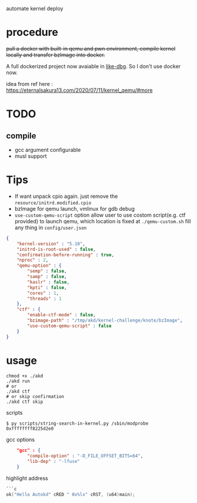 automate kernel deploy

# procedure

~~pull a docker with built-in qemu and pwn environment, compile kernel locally and transfer bzImage into docker.~~

A full dockerized project now avaiable in [like-dbg](https://github.com/0xricksanchez/like-dbg). So I don't use docker now.

idea from ref here : https://eternalsakura13.com/2020/07/11/kernel_qemu/#more


# TODO
## compile
- gcc argument configurable
- musl support

# Tips
- If want unpack cpio again. just remove the `resource/initrd.modified.cpio`
- bzImage for qemu launch, vmlinux for gdb debug
- `use-custom-qemu-script` option allow user to use costom script(e.g. ctf provided) to launch qemu, which location is fixed at `./qemu-custom.sh`
fill any thing in `config/user.json`
```json
{
    "kernel-version" : "5.10",
    "initrd-is-root-used" : false,
    "confirmation-before-running" : true,
    "nproc" : 2,
    "qemu-option" : {
        "semp" : false,
        "samp" : false,
        "kaslr" : false,
        "kpti" : false,
        "cores" : 1,
        "threads" : 1
    },
    "ctf" : {
        "enable-ctf-mode" : false,
        "bzimage-path" : "/tmp/akd/kernel-challenge/knote/bzImage",
        "use-custom-qemu-script" : false
    }
}
```

# usage
```shell
chmod +x ./akd
./akd run
# or
./akd ctf
# or skip confirmation
./akd ctf skip
```

scripts
```shell
$ py scripts/string-search-in-kernel.py /sbin/modprobe
0xffffffff8225d2e0
```

gcc options
```json
    "gcc" : {
        "compile-option" : "-D_FILE_OFFSET_BITS=64",
        "lib-dep" : "-lfuse"
    }
```

highlight address 
```c
```c
ok("Hello Autokd" cRED " 0x%lx" cRST, (u64)main);
```
```